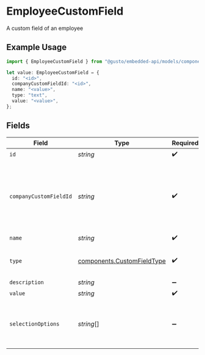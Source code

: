# EmployeeCustomField

A custom field of an employee

## Example Usage

```typescript
import { EmployeeCustomField } from "@gusto/embedded-api/models/components/employeecustomfield.js";

let value: EmployeeCustomField = {
  id: "<id>",
  companyCustomFieldId: "<id>",
  name: "<value>",
  type: "text",
  value: "<value>",
};
```

## Fields

| Field                                                                             | Type                                                                              | Required                                                                          | Description                                                                       |
| --------------------------------------------------------------------------------- | --------------------------------------------------------------------------------- | --------------------------------------------------------------------------------- | --------------------------------------------------------------------------------- |
| `id`                                                                              | *string*                                                                          | :heavy_check_mark:                                                                | N/A                                                                               |
| `companyCustomFieldId`                                                            | *string*                                                                          | :heavy_check_mark:                                                                | This is the id of the response object from when you get the company custom fields |
| `name`                                                                            | *string*                                                                          | :heavy_check_mark:                                                                | N/A                                                                               |
| `type`                                                                            | [components.CustomFieldType](../../models/components/customfieldtype.md)          | :heavy_check_mark:                                                                | Input type for the custom field.                                                  |
| `description`                                                                     | *string*                                                                          | :heavy_minus_sign:                                                                | N/A                                                                               |
| `value`                                                                           | *string*                                                                          | :heavy_check_mark:                                                                | N/A                                                                               |
| `selectionOptions`                                                                | *string*[]                                                                        | :heavy_minus_sign:                                                                | An array of options for fields of type radio. Otherwise, null.                    |